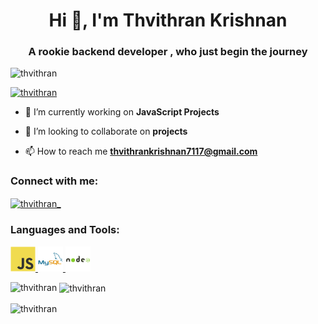 <h1 align="center">Hi 👋, I'm Thvithran Krishnan</h1>
<h3 align="center">A rookie backend developer , who just begin the journey</h3>

<p align="left"> <img src="https://komarev.com/ghpvc/?username=thvithran&label=Profile%20views&color=0e75b6&style=flat" alt="thvithran" /> </p>

<p align="left"> <a href="https://github.com/ryo-ma/github-profile-trophy"><img src="https://github-profile-trophy.vercel.app/?username=thvithran" alt="thvithran" /></a> </p>

- 🔭 I’m currently working on **JavaScript Projects**

- 👯 I’m looking to collaborate on **projects**

- 📫 How to reach me **thvithrankrishnan7117@gmail.com**

<h3 align="left">Connect with me:</h3>
<p align="left">
<a href="https://instagram.com/thvithran_" target="blank"><img align="center" src="https://raw.githubusercontent.com/rahuldkjain/github-profile-readme-generator/master/src/images/icons/Social/instagram.svg" alt="thvithran_" height="30" width="40" /></a>
</p>

<h3 align="left">Languages and Tools:</h3>
<p align="left"> <a href="https://developer.mozilla.org/en-US/docs/Web/JavaScript" target="_blank" rel="noreferrer"> <img src="https://raw.githubusercontent.com/devicons/devicon/master/icons/javascript/javascript-original.svg" alt="javascript" width="40" height="40"/> </a> <a href="https://www.mysql.com/" target="_blank" rel="noreferrer"> <img src="https://raw.githubusercontent.com/devicons/devicon/master/icons/mysql/mysql-original-wordmark.svg" alt="mysql" width="40" height="40"/> </a> <a href="https://nodejs.org" target="_blank" rel="noreferrer"> <img src="https://raw.githubusercontent.com/devicons/devicon/master/icons/nodejs/nodejs-original-wordmark.svg" alt="nodejs" width="40" height="40"/> </a> </p>

<p><img align="left" src="https://github-readme-stats.vercel.app/api/top-langs?username=thvithran&show_icons=true&locale=en&layout=compact" alt="thvithran" /></p>

<p>&nbsp;<img align="center" src="https://github-readme-stats.vercel.app/api?username=thvithran&show_icons=true&locale=en" alt="thvithran" /></p>

<p><img align="center" src="https://github-readme-streak-stats.herokuapp.com/?user=thvithran&" alt="thvithran" /></p>
